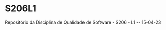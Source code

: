 # S206L1                  
Repositório da Disciplina de Qualidade de Software - S206 - L1 -- 15-04-23
